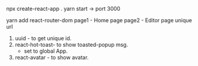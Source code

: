 npx create-react-app .
yarn start -> port 3000

<!-- Need router to be setup for every page url -->
yarn add react-router-dom
page1 - Home page
page2 - Editor page unique url

<!-- instlling dependancies -->
1. uuid - to get unique id.
2. react-hot-toast- to show toasted-popup msg.
    - set <Toaster> to global App.
3. react-avatar - to show avatar.
